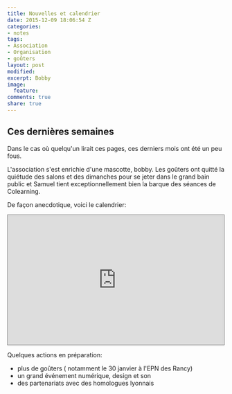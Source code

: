 ```yaml
---
title: Nouvelles et calendrier
date: 2015-12-09 18:06:54 Z
categories:
- notes
tags:
- Association
- Organisation
- goûters
layout: post
modified: 
excerpt: Bobby
image:
  feature: 
comments: true
share: true
---
```


## Ces dernières semaines

Dans le cas où quelqu'un lirait ces pages, ces derniers mois ont été un peu fous.

L'association s'est enrichie d'une mascotte, bobby. Les goûters ont quitté la quiétude des salons et des dimanches pour se jeter dans le grand bain public et Samuel tient exceptionnellement bien la barque des séances de Colearning.

De façon anecdotique, voici le calendrier: 
 
 <iframe src="https://calendar.google.com/calendar/embed?showPrint=0&amp;showTabs=0&amp;showTz=0&amp;mode=AGENDA&amp;height=300&amp;wkst=2&amp;bgcolor=%23cccccc&amp;src=d4sllicse9fuuum15fpibpmtio%40group.calendar.google.com&amp;color=%23B1440E&amp;ctz=Europe%2FParis" style="border:solid 1px #777" width="500" height="300" frameborder="0" scrolling="no"></iframe>

Quelques actions en préparation: 

* plus de goûters ( notamment le 30 janvier à l'EPN des Rancy)
* un grand événement numérique, design et son
* des partenariats avec des homologues lyonnais

